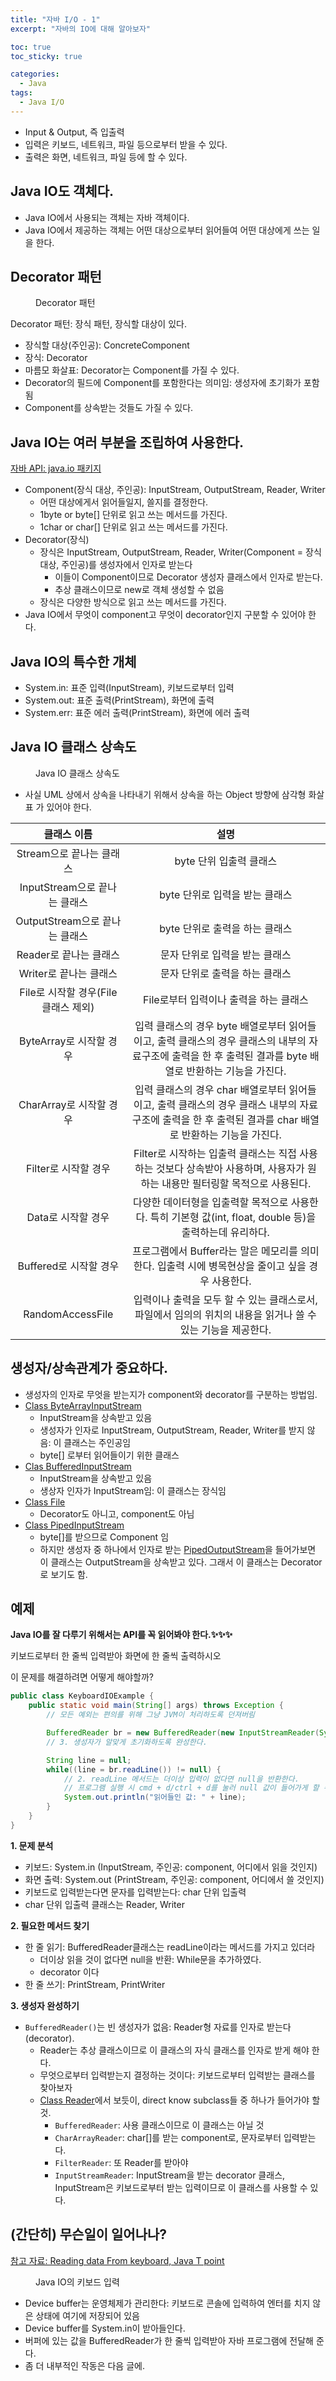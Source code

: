 ```yaml
---
title: "자바 I/O - 1"
excerpt: "자바의 IO에 대해 알아보자"

toc: true
toc_sticky: true

categories:
  - Java
tags:
  - Java I/O
---
```

- Input & Output, 즉 입출력
- 입력은 키보드, 네트워크, 파일 등으로부터 받을 수 있다.
- 출력은 화면, 네트워크, 파일 등에 할 수 있다.

## Java IO도 객체다.
- Java IO에서 사용되는 객체는 자바 객체이다.
- Java IO에서 제공하는 객체는 어떤 대상으로부터 읽어들여 어떤 대상에게 쓰는 일을 한다.

## Decorator 패턴
<figure style="width: 85%" class="align-center">
  <img src="https://onedrive.live.com/embed?resid=C4F97B3B64AE3E7A%216723&authkey=%21AHaye-X6bb3nrFc&width=1198&height=679" alt="">
  <figcaption>Decorator 패턴</figcaption>
</figure>
Decorator 패턴: 장식 패턴, 장식할 대상이 있다.

- 장식할 대상(주인공): ConcreteComponent
- 장식: Decorator
- 마름모 화살표: Decorator는 Component를 가질 수 있다.
- Decorator의 필드에 Component를 포함한다는 의미임: 생성자에 초기화가 포함됨
- Component를 상속받는 것들도 가질 수 있다.

## Java IO는 여러 부분을 조립하여 사용한다.

[자바 API: java.io 패키지](https://docs.oracle.com/javase/8/docs/api/java/io/package-summary.html)

- Component(장식 대상, 주인공): InputStream, OutputStream, Reader, Writer
    - 어떤 대상에게서 읽어들일지, 쓸지를 결정한다.
    - 1byte or byte[] 단위로 읽고 쓰는 메서드를 가진다.
    - 1char or char[] 단위로 읽고 쓰는 메서드를 가진다.
- Decorator(장식)
    - 장식은 InputStream, OutputStream, Reader, Writer(Component = 장식 대상, 주인공)를 생성자에서 인자로 받는다
        - 이들이 Component이므로 Decorator 생성자 클래스에서 인자로 받는다.
        - 추상 클래스이므로 new로 객체 생성할 수 없음
    - 장식은 다양한 방식으로 읽고 쓰는 메서드를 가진다.
- Java IO에서 무엇이 component고 무엇이 decorator인지 구분할 수 있어야 한다.

## Java IO의 특수한 개체
- System.in: 표준 입력(InputStream), 키보드로부터 입력
- System.out: 표준 출력(PrintStream), 화면에 출력
- System.err: 표준 에러 출력(PrintStream), 화면에 에러 출력

## Java IO 클래스 상속도
<figure style="width: 85%" class="align-center">
  <img src="https://onedrive.live.com/embed?resid=C4F97B3B64AE3E7A%216724&authkey=%21AITJP0bI-qm9YB4&width=1105&height=577" alt="">
  <figcaption>Java IO 클래스 상속도</figcaption>
</figure>

- 사실 UML 상에서 상속을 나타내기 위해서 상속을 하는 Object 방향에 삼각형 화살표 가 있어야 한다.

| 클래스 이름 | 설명 |
| :-------: | :-----: |
|Stream으로 끝나는 클래스 | byte 단위 입출력 클래스 |
| InputStream으로 끝나는 클래스 | byte 단위로 입력을 받는 클래스 |
| OutputStream으로 끝나는 클래스 | byte 단위로 출력을 하는 클래스 |
| Reader로 끝나는 클래스 | 문자 단위로 입력을 받는 클래스 |
| Writer로 끝나는 클래스 | 문자 단위로 출력을 하는 클래스 |
| File로 시작할 경우(File 클래스 제외) | File로부터 입력이나 출력을 하는 클래스 |
| ByteArray로 시작할 경우 | 입력 클래스의 경우 byte 배열로부터 읽어들이고, 출력 클래스의 경우 클래스의 내부의 자료구조에 출력을 한 후 출력된 결과를 byte 배열로 반환하는 기능을 가진다. |
| CharArray로 시작할 경우 | 입력 클래스의 경우  char 배열로부터 읽어들이고, 출력 클래스의 경우 클래스 내부의 자료구조에 출력을 한 후 출력된 결과를 char 배열로 반환하는 기능을 가진다. |
| Filter로 시작할 경우 | Filter로 시작하는 입출력 클래스는 직접 사용하는 것보다 상속받아 사용하며, 사용자가 원하는 내용만 필터링할 목적으로 사용된다. |
| Data로 시작할 경우 | 다양한 데이터형을 입출력할 목적으로 사용한다. 특히 기본형 값(int, float, double 등)을 출력하는데 유리하다. |
| Buffered로 시작할 경우 | 프로그램에서 Buffer라는 말은 메모리를 의미한다. 입출력 시에 병목현상을 줄이고 싶을 경우 사용한다. |
| RandomAccessFile | 입력이나 출력을 모두 할 수 있는 클래스로서, 파일에서 임의의 위치의 내용을 읽거나 쓸 수 있는 기능을 제공한다. |

## 생성자/상속관계가 중요하다.
- 생성자의 인자로 무엇을 받는지가 component와 decorator를 구분하는 방법임.
- [Class ByteArrayInputStream](https://docs.oracle.com/javase/8/docs/api/java/io/ByteArrayInputStream.html)
    - InputStream을 상속받고 있음
    - 생성자가 인자로 InputStream, OutputStream, Reader, Writer를 받지 않음: 이 클래스는 주인공임
    - byte[] 로부터 읽어들이기 위한 클래스
- [Clas BufferedInputStream](https://docs.oracle.com/javase/8/docs/api/java/io/BufferedInputStream.html)
    - InputStream을 상속받고 있음
    - 생상자 인자가 InputStream임: 이 클래스는 장식임
- [Class File](https://docs.oracle.com/javase/8/docs/api/java/io/File.html)
    - Decorator도 아니고, component도 아님
- [Class PipedInputStream](https://docs.oracle.com/javase/8/docs/api/java/io/PipedInputStream.html)
    - byte[]를 받으므로 Component 임
    - 하지만 생성자 중 하나에서 인자로 받는 [PipedOutputStream](https://docs.oracle.com/javase/8/docs/api/java/io/PipedOutputStream.html)을 들어가보면 이 클래스는 OutputStream을 상속받고 있다. 그래서 이 클래스는 Decorator로 보기도 함.


## 예제
**Java IO를 잘 다루기 위해서는 API를 꼭 읽어봐야 한다.✨✨✨**

키보드로부터 한 줄씩 입력받아 화면에 한 줄씩 출력하시오

이 문제를 해결하려면 어떻게 해야할까?

```java
public class KeyboardIOExample {
    public static void main(String[] args) throws Exception {
        // 모든 예외는 편의를 위해 그냥 JVM이 처리하도록 던져버림

        BufferedReader br = new BufferedReader(new InputStreamReader(System.in)); 
        // 3. 생성자가 알맞게 초기화하도록 완성한다.

        String line = null;
        while((line = br.readLine()) != null) {
            // 2. readLine 메서드는 더이상 입력이 없다면 null을 반환한다.
            // 프로그램 실행 시 cmd + d/ctrl + d를 눌러 null 값이 들어가게 할 수 있음(키보드로부터 EOF, end of file 정보, 즉 더이상 읽을 것이 없다는 것을 전달함)
            System.out.println("읽어들인 값: " + line);
        }
    }
}
```

**1. 문제 분석**
- 키보드: System.in (InputStream, 주인공: component, 어디에서 읽을 것인지)
- 화면 출력: System.out (PrintStream, 주인공: component, 어디에서 쓸 것인지)
- 키보드로 입력받는다면 문자를 입력받는다: char 단위 입출력
- char 단위 입출력 클래스는 Reader, Writer

**2. 필요한 메서드 찾기**
- 한 줄 읽기: BufferedReader클래스는 readLine이라는 메서드를 가지고 있더라
    - 더이상 읽을 것이 없다면 null을 반환: While문을 추가하였다.
    - decorator 이다
- 한 줄 쓰기: PrintStream, PrintWriter

**3. 생성자 완성하기**
- `BufferedReader()`는 빈 생성자가 없음: Reader형 자료를 인자로 받는다(decorator).
    - Reader는 추상 클래스이므로 이 클래스의 자식 클래스를 인자로 받게 해야 한다.
    - 무엇으로부터 입력받는지 결정하는 것이다: 키보드로부터 입력받는 클래스를 찾아보자
    - [Class Reader](https://docs.oracle.com/javase/8/docs/api/java/io/Reader.html)에서 보듯이, direct know subclass들 중 하나가 들어가야 할 것.
        - `BufferedReader`: 사용 클래스이므로 이 클래스는 아닐 것
        - `CharArrayReader`: char[]를 받는 component로, 문자로부터 입력받는다.
        - `FilterReader`: 또 Reader를 받아야
        - `InputStreamReader`: InputStream을 받는 decorator 클래스, InputStream은 키보드로부터 받는 입력이므로 이 클래스를 사용할 수 있다.

## (간단히) 무슨일이 일어나나?

[참고 자료: Reading data From keyboard, Java T point](https://www.javatpoint.com/Input-from-keyboard-by-InputStreamReader)

<figure style="width: 85%" class="align-center">
  <img src="https://onedrive.live.com/embed?resid=C4F97B3B64AE3E7A%216725&authkey=%21AK9dA_DsfPTo-N4&width=593&height=258" alt="">
  <figcaption>Java IO의 키보드 입력</figcaption>
</figure>

- Device buffer는 운영체제가 관리한다: 키보드로 콘솔에 입력하여 엔터를 치지 않은 상태에 여기에 저장되어 있음
- Device buffer를 System.in이 받아들인다.
- 버퍼에 있는 값을 BufferedReader가 한 줄씩 입력받아 자바 프로그램에 전달해 준다.
- 좀 더 내부적인 작동은 다음 글에.